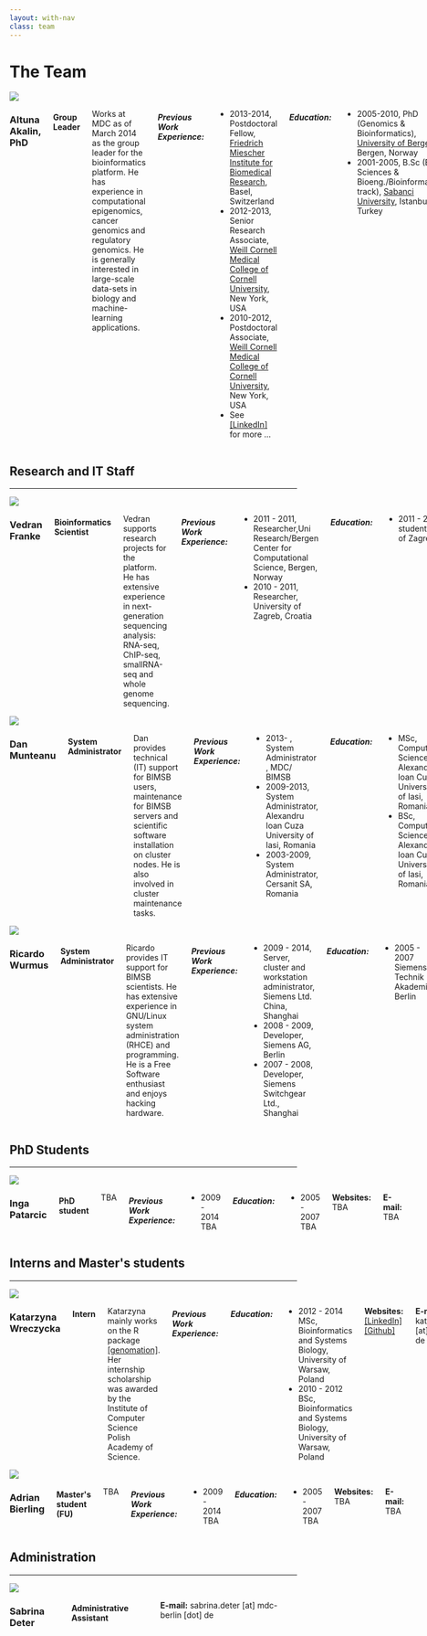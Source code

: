 ```yaml
---
layout: with-nav
class: team
---
```


# The Team

<div class="row">
  <img src="https://avatars.githubusercontent.com/u/638225" class="columns myroundThumb">
  <div class="large-9 columns" markdown="1">


### Altuna Akalin, PhD

#### Group Leader

Works at MDC as of March 2014 as the group leader for the
bioinformatics platform. He has experience in computational
epigenomics, cancer genomics and regulatory genomics. He is generally
interested in large-scale data-sets in biology and machine-learning
applications.

##### Previous Work Experience:

- 2013-2014, Postdoctoral Fellow,
  [Friedrich Miescher Institute for Biomedical Research](http://www.fmi.ch),
  Basel, Switzerland
- 2012-2013, Senior Research Associate,
  [Weill Cornell Medical College of Cornell University](http://weill.cornell.edu),
  New York, USA
- 2010-2012, Postdoctoral Associate,
  [Weill Cornell Medical College of Cornell University](http://weill.cornell.edu),
  New York, USA
- See [[LinkedIn]](http://www.linkedin.com/in/altunaakalin) for more
  ...

##### Education:

- 2005-2010, PhD (Genomics &amp; Bioinformatics), [University of Bergen](http://www.uib.no), Bergen, Norway
- 2001-2005, B.Sc (Bio. Sciences &amp; Bioeng./Bioinformatics track), [Sabanci University](http://www.sabanciuniv.edu), Istanbul, Turkey

**Publications:** [[PubMed]](http://www.ncbi.nlm.nih.gov/pubmed/?term=Akalin%2C+Altuna%5BFull+Author+Name%5D++OR+Alkalin%2C+Altuna%5BFull+Author+Name%5D)
[[GoogleScholar]](http://scholar.google.com/citations?user=UWxaFlcAAAAJ&amp;hl=en) [[ImpactStory]](https://impactstory.org/AltunaAkalin)

**Websites:**
[[LinkedIn]](http://www.linkedin.com/in/altunaakalin)
[[Mendeley]](http://www.mendeley.com/profiles/altuna-akalin/)
[[Github]](https://github.com/al2na)
[[slideshare]](http://www.slideshare.net/altunaakalin)
[[blog]](http://zvfak.blogspot.com)

**E-mail:** altuna.akalin [at] mdc-berlin [dot] de
</div></div>


Research and IT Staff
---------------------------------------


---------------------------------------


<div class="row">
  <img src="img/team/vedran.jpg" class="columns myroundThumb">
  <div class="large-9 columns" markdown="1">


### Vedran Franke

#### Bioinformatics Scientist

Vedran supports research projects for the platform. He has extensive experience in next-generation sequencing analysis: RNA-seq, ChIP-seq, smallRNA-seq and whole genome sequencing. 


##### Previous Work Experience:
- 2011 - 2011, Researcher,Uni Research/Bergen Center for Computational Science, Bergen, Norway
- 2010 - 2011, Researcher, University of Zagreb, Croatia

##### Education:
- 2011 - 2014 PhD student,University of Zagreb, Croatia

**Publications:** [[PubMed]](http://www.ncbi.nlm.nih.gov/pubmed?term=Franke%2C%20Vedran[Full%20Author%20Name])

**Websites:**
[[LinkedIn]](https://www.linkedin.com/pub/vedran-franke/24/ba/103)
[[Github]](https://github.com/frenkiboy)


**E-mail:** vedran.franke [at] mdc-berlin [dot] de
</div></div>


<div class="row">
  <img src="img/team/danyel.jpg" class="columns myroundThumb">
  <div class="large-9 columns" markdown="1">

### Dan Munteanu

#### System Administrator



Dan provides technical (IT) support for BIMSB users, maintenance for
BIMSB servers and scientific software installation on cluster
nodes. He is also involved in cluster maintenance tasks.

##### Previous Work Experience:

- 2013- , System Administrator , MDC/ BIMSB
- 2009-2013, System Administrator, Alexandru Ioan Cuza University of
  Iasi, Romania
- 2003-2009, System Administrator, Cersanit SA, Romania

##### Education:

- MSc, Computer Science, Alexandru Ioan Cuza University of Iasi, Romania
- BSc, Computer Science, Alexandru Ioan Cuza University of Iasi, Romania

**Websites:**
[[LinkedIn]](http://de.linkedin.com/pub/dan-munteanu/37/204/642)

**E-mail:** dan.munteanu [at] mdc-berlin [dot] de
</div></div>



<div class="row">
  <img src="https://avatars.githubusercontent.com/u/47740" class="columns myroundThumb">
  <div class="large-9 columns" markdown="1">



### Ricardo Wurmus

#### System Administrator

Ricardo provides IT support for BIMSB scientists.  He has extensive
experience in GNU/Linux system administration (RHCE) and programming.
He is a Free Software enthusiast and enjoys hacking hardware.


##### Previous Work Experience:
- 2009 - 2014, Server, cluster and workstation administrator, Siemens Ltd. China, Shanghai
- 2008 - 2009, Developer, Siemens AG, Berlin
- 2007 - 2008, Developer, Siemens Switchgear Ltd., Shanghai

##### Education:
- 2005 - 2007 Siemens Technik Akademie, Berlin

**Websites:**
[[Homepage]](http://elephly.net)
[[Github]](https://github.com/rekado)
[[Code]](http://git.elephly.net)

**E-mail:** ricardo.wurmus [at] mdc-berlin [dot] de
</div></div>





PhD Students
---------------------------------------


---------------------------------------


<div class="row">
  <img src="img/andromeda-orbit.jpg" class="columns myroundThumb">
  <div class="large-9 columns" markdown="1">
  

### Inga Patarcic

#### PhD student
TBA


##### Previous Work Experience:
- 2009 - 2014 TBA


##### Education:
- 2005 - 2007 TBA

**Websites:**
TBA

**E-mail:** TBA

</div></div>




Interns and Master's students
---------------------------------------
---------------------------------------


<div class="row">
  <img src="img/team/kasia.jpg" class="columns myroundThumb">
  <div class="large-9 columns" markdown="1">
  
  
### Katarzyna Wreczycka 

#### Intern

Katarzyna mainly works on the R package [[genomation]](https://github.com/BIMSBbioinfo/genomation).
Her internship scholarship was awarded by the Institute of Computer Science Polish Academy of Science.

##### Previous Work Experience:

##### Education:
- 2012 - 2014 MSc, Bioinformatics and Systems Biology, University of Warsaw, Poland
- 2010 - 2012 BSc, Bioinformatics and Systems Biology, University of Warsaw, Poland

**Websites:**
[[LinkedIn]](https://www.linkedin.com/pub/katarzyna-wręczycka/43/38b/a55)
[[Github]](https://github.com/katwre)

**E-mail:** katarzyna.wreczycka [at] mdc-berlin [dot] de

</div></div>


<div class="row">
  <img src="img/andromeda-orbit.jpg" class="columns myroundThumb">
  <div class="large-9 columns" markdown="1">
  
  
### Adrian Bierling

#### Master's student (FU)

TBA


##### Previous Work Experience:
- 2009 - 2014 TBA

##### Education:
- 2005 - 2007 TBA

**Websites:**
TBA

**E-mail:** TBA

</div></div>



Administration
---------------------------------------
---------------------------------------


<div class="row">
  <img src="img/team/sabrina.jpg" class="columns myroundThumb">
  <div class="large-9 columns" markdown="1">


### Sabrina Deter

#### Administrative Assistant



**E-mail:** sabrina.deter [at] mdc-berlin [dot] de
</div></div>
